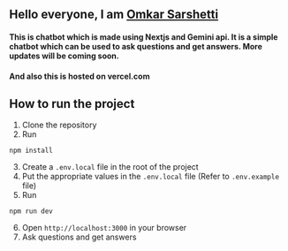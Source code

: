 ## Hello everyone, I am [Omkar Sarshetti](https://www.linkedin.com/in/omkar-sarshetti/)

#### This is chatbot which is made using Nextjs and Gemini api. It is a simple chatbot which can be used to ask questions and get answers. More updates will be coming soon.
#### And also this is hosted on vercel.com 

## How to run the project
1. Clone the repository
2. Run 
```terminal
npm install
```
3. Create a `.env.local` file in the root of the project
4. Put the appropriate values in the `.env.local` file (Refer to `.env.example` file)
5. Run 
 ```terminal
 npm run dev
 ```
6. Open `http://localhost:3000` in your browser
7. Ask questions and get answers
